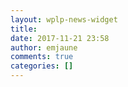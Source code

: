 ```yaml
---
layout: wplp-news-widget
title: 
date: 2017-11-21 23:58
author: emjaune
comments: true
categories: []
---
```


